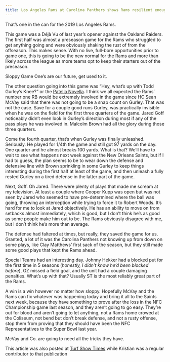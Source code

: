 ```yaml
---
title: Los Angeles Rams at Carolina Panthers shows Rams resilient enough to work through issues on the road in 2019
---
```


That’s one in the can for the 2019 Los Angeles Rams.

This game was a Déjà Vu of last year’s opener against the Oakland Raiders. The first half was almost a preseason game for the Rams who struggled to get anything going and were obviously shaking the rust of from the offseason. This makes sense. With no live, full-bore opportunities prior to game one, this is going to be the new normal for the Rams and more than likely across the league as more teams opt to keep their starters out of the preseason.

Sloppy Game One’s are our future, get used to it.

The other question going into this game was “Hey, what’s up with Todd Gurley’s Knee?” or the [Patella Novella][1]. I think we all expected the Rams’ number one RB would be extremely involved in the game since HC Sean McVay said that there was not going to be a snap count on Gurley. That was not the case. Save for a couple good runs Gurley, was practically invisible when he was on the field for the first three quarters of the game. Jared Goff noticeably didn’t even look in Gurley’s direction during most if any of the pass plays he was involved in. Malcolm Brown had all the glory during those three quarters.

Come the fourth quarter, that’s when Gurley was finally unleashed. Seriously. He played for 1/4th the game and still got 97 yards on the day. One quarter and he almost breaks 100 yards. What is that? We’ll have to wait to see what happens next week against the New Orleans Saints, but if I had to guess, the plan seems to be to wear down the defense and defensive line with Brown sprinkling in some Gurley to keep things interesting during the first half at least of the game, and then unleash a fully rested Gurley on a tired defense in the latter part of the game.

Next, Goff. Oh Jared. There were plenty of plays that made me scream at my television. At least a couple where Cooper Kupp was open but was not seen by Jared who seemed to have pre-determined where the ball was going, throwing an interception while trying to force it to Robert Woods. It’s hard for me to look at Jared objectively. He has an ability to move on from setbacks almost immediately, which is good, but I don’t think he’s as good as some people make him out to be. The Rams obviously disagree with me, but I don’t think he’s more than average.

The defense had faltered at times, but really, they saved the game for us. Granted, a lot of it was the Carolina Panthers not knowing up from down on some plays, like Clay Matthews’ first sack of the season, but they still made some good plays that kept the Rams ahead.

Special Teams had an interesting day. Johnny Hekker had a blocked put for the first time in 5 seasons (*honestly, I didn’t know he’d been blocked before*), GZ missed a field goal, and the unit had a couple damaging penalties. What’s up with that? Usually ST is the most reliably great part of the Rams.

A win is a win however no matter how sloppy. Hopefully McVay and the Rams can fix whatever was happening today and bring it all to the Saints next week, because they have something to prove after the loss in the NFC Championship game last season, and they aren’t going to go easy. They’re out for blood and aren’t going to let anything, not a Rams home crowed at the Coliseum, not bend but don’t break defense, and not a rusty offense, stop them from proving that they should have been the NFC Representatives to the Super Bowl last year.

McVay and Co. are going to need all the tricks they have.

This article was also posted at [Turf Show Times][2] while Kristian was a regular contributor to that publication

[1]: https://www.turfshowtimes.com/2019/4/3/18292858/la-rams-todd-gurley-knee-injury-arthritis-wear-tear-playoffs-super-bowl-cj-anderson-malcolm-brown
[2]: https://www.turfshowtimes.com/2019/9/8/20856045/los-angeles-rams-carolina-panthers-week-1-recap-jared-goff-todd-gurley-new-orleans-saints-are-coming
